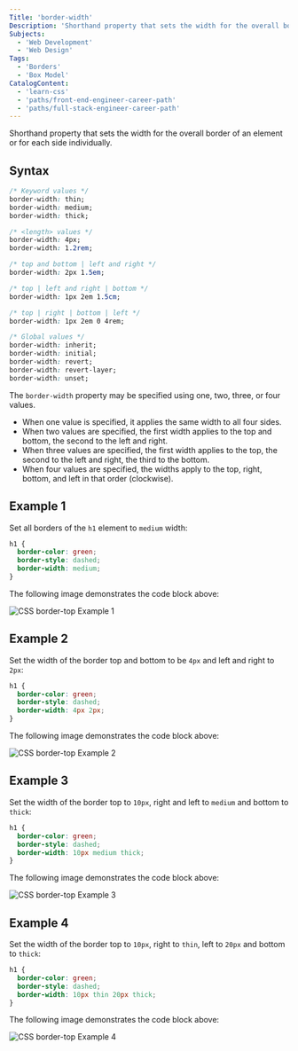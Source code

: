 ```yaml
---
Title: 'border-width'
Description: 'Shorthand property that sets the width for the overall border of an element or for each side individually.'
Subjects:
  - 'Web Development'
  - 'Web Design'
Tags:
  - 'Borders'
  - 'Box Model'
CatalogContent:
  - 'learn-css'
  - 'paths/front-end-engineer-career-path'
  - 'paths/full-stack-engineer-career-path'
---
```


Shorthand property that sets the width for the overall border of an element or for each side individually.

## Syntax

```css
/* Keyword values */
border-width: thin;
border-width: medium;
border-width: thick;

/* <length> values */
border-width: 4px;
border-width: 1.2rem;

/* top and bottom | left and right */
border-width: 2px 1.5em;

/* top | left and right | bottom */
border-width: 1px 2em 1.5cm;

/* top | right | bottom | left */
border-width: 1px 2em 0 4rem;

/* Global values */
border-width: inherit;
border-width: initial;
border-width: revert;
border-width: revert-layer;
border-width: unset;
```

The `border-width` property may be specified using one, two, three, or four values.

- When one value is specified, it applies the same width to all four sides.
- When two values are specified, the first width applies to the top and bottom, the second to the left and right.
- When three values are specified, the first width applies to the top, the second to the left and right, the third to the bottom.
- When four values are specified, the widths apply to the top, right, bottom, and left in that order (clockwise).

## Example 1

Set all borders of the `h1` element to `medium` width:

```css
h1 {
  border-color: green;
  border-style: dashed;
  border-width: medium;
}
```

The following image demonstrates the code block above:

![CSS border-top Example 1](https://raw.githubusercontent.com/Codecademy/docs/main/media/css-borders-border-width-example1.png)

## Example 2

Set the width of the border top and bottom to be `4px` and left and right to `2px`:

```css
h1 {
  border-color: green;
  border-style: dashed;
  border-width: 4px 2px;
}
```

The following image demonstrates the code block above:

![CSS border-top Example 2](https://raw.githubusercontent.com/Codecademy/docs/main/media/css-borders-border-width-example2.png)

## Example 3

Set the width of the border top to `10px`, right and left to `medium` and bottom to `thick`:

```css
h1 {
  border-color: green;
  border-style: dashed;
  border-width: 10px medium thick;
}
```

The following image demonstrates the code block above:

![CSS border-top Example 3](https://raw.githubusercontent.com/Codecademy/docs/main/media/css-borders-border-width-example3.png)

## Example 4

Set the width of the border top to `10px`, right to `thin`, left to `20px` and bottom to `thick`:

```css
h1 {
  border-color: green;
  border-style: dashed;
  border-width: 10px thin 20px thick;
}
```

The following image demonstrates the code block above:

![CSS border-top Example 4](https://raw.githubusercontent.com/Codecademy/docs/main/media/css-borders-border-width-example4.png)
